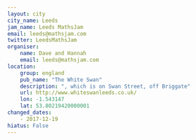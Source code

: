 ```yaml
---
layout: city                                           
city_name: Leeds                                                               
jam_name: Leeds MathsJam
email: leeds@mathsjam.com
twitter: LeedsMathsJam
organiser:
    name: Dave and Hannah
    email: leeds@mathsjam.com
location:
    group: england
    pub_name: "The White Swan"
    description: ", which is on Swan Street, off Briggate"
    url: http://www.whiteswanleeds.co.uk/
    lon: -1.543147
    lat: 53.80219420000001
changed_dates:
    - 2017-12-19
hiatus: False
---
```

